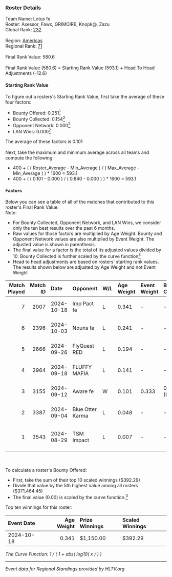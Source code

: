 ### Roster Details<br />
Team Name: Lotus fe<br />
Roster: Axessor, Fawx, GRIMOIRE, Knopk@, Zazu<br />
Global Rank: [232](../../standings_global_2025_02_24.md)<br />
<br />
Region: [Americas]( ../../standings_americas_2025_02_24.md)<br />
Regional Rank: [71]( ../../standings_americas_2025_02_24.md)<br />
<br />
Final Rank Value:  580.6<br />
<br />
Final Rank Value (580.6) = Starting Rank Value (593.1) + Head To Head Adjustments (-12.6)<br />

#### Starting Rank Value<br />
To figure out a rosters's Starting Rank Value, first take the average of these four factors:<br />
- Bounty Offered: 0.251[<sup>1</sup>](#table2)
- Bounty Collected: 0.154[<sup>2</sup>](#table1)
- Opponent Network: 0.000[<sup>2</sup>](#table1)
- LAN Wins: 0.000[<sup>2</sup>](#table1)

The average of these factors is 0.101<br />
<br />
Next, take the maximum and minimum average across all teams and compute the following:<br />
- 400 + ( ( Roster_Average - Min_Average ) / ( Max_Average - Min_Average ) ) * 1600 = 593.1
- 400 + ( ( 0.101 - 0.000 ) / ( 0.840 - 0.000 ) ) * 1600 = 593.1


#### Factors<br />
Below you can see a table of all of the matches that contributed to this roster's Final Rank Value.<br />
Note:<br />

- For Bounty Collected, Opponent Network, and LAN Wins, we consider only the ten best results over the past 6 months.
- Raw values for those factors are multiplied by Age Weight. Bounty and Opponent Network values are also multiplied by Event Weight. The adjusted value is shown in parenthesis.
- The final value for a factor is the total of its adjusted values divided by 10. Bounty Collected is further scaled by the curve function[<sup>3</sup>](#curveFunction)
- Head to head adjustments are based on rosters' starting rank values. The results shown below are adjusted by Age Weight and not Event Weight
<span id="table1"></span><br />


| Match Played | Match ID | Date       | Opponent         | W/L | Age Weight | Event Weight | Bounty Collected | Opponent Network | LAN Wins  | H2H Adj. | Roster                                      |
| -: | -: | :- | :- | :- | :- | :- | :- | :- | :- | -: | :- |
|            7 |     2007 | 2024-10-18 | Imp Pact fe      | L   | 0.341      | -            | -                | -                | -         |    -4.89 | Axessor, Fawx, GRIMOIRE, Knopk@, Zazu       |
|            6 |     2396 | 2024-10-03 | Nouns fe         | L   | 0.241      | -            | -                | -                | -         |    -3.68 | ARIANARCHIST, Axessor, Fawx, Knopk@, Zazu   |
|            5 |     2666 | 2024-09-26 | FlyQuest RED     | L   | 0.194      | -            | -                | -                | -         |    -2.64 | ARIANARCHIST, Axessor, Fawx, Knopk@, Zazu   |
|            4 |     2964 | 2024-09-18 | FLUFFY MAFIA     | L   | 0.141      | -            | -                | -                | -         |    -2.09 | ARIANARCHIST, Axessor, Fawx, Knopk@, Zazu   |
|            3 |     3155 | 2024-09-12 | Aware fe         | W   | 0.101      | 0.333        | 0.001 (0.000)    | 0.012 (0.000)    | 0 (0.000) |     1.60 | ARIANARCHIST, Axessor, Fawx, Knopk@, Zazu   |
|            2 |     3387 | 2024-09-04 | Blue Otter Karma | L   | 0.048      | -            | -                | -                | -         |    -0.74 | ARIANARCHIST, Axessor, Fawx, Kate, Zazu     |
|            1 |     3543 | 2024-08-29 | TSM Impact       | L   | 0.007      | -            | -                | -                | -         |    -0.11 | ARIANARCHIST, Axessor, Fawx, GRIMOIRE, Zazu |

<br />
<span id="table2"></span><br />
To calculate a roster's Bounty Offered:<br />

- First, take the sum of their top 10 scaled winnings ($392.29)
- Divide that value by the 5th highest value among all rosters ($371,464.45)
- The final value (0.00) is scaled by the curve function.[<sup>3</sup>](#curveFunction)

Top ten winnings for this roster:<br />

| Event Date | Age Weight | Prize Winnings | Scaled Winnings |
| :- | -: | :- | :- |
| 2024-10-18 |      0.341 | $1,150.00      | $392.29         |


<span id="curveFunction"></span>_The Curve Function: 1 / ( 1 + abs( log10( x ) ) )_<br />

---
_Event data for Regional Standings provided by HLTV.org_<br />
